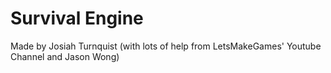 # Survival Engine

Made by Josiah Turnquist (with lots of help from LetsMakeGames' Youtube Channel and Jason Wong)
